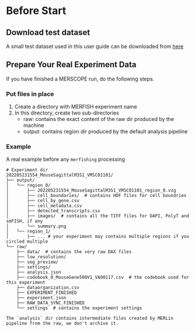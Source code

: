 # Before Start

## Download test dataset

A small test dataset used in this user guide can be downloaded from
[here](https://github.com/lhqing/merfishing/tree/main/docs/user_guide/dummy_experiment)

## Prepare Your Real Experiment Data

If you have finished a MERSCOPE run, do the following steps.

### Put files in place

1. Create a directory with MERFISH experiment name
2. In this directory, create two sub-directories
    - raw: contains the exact content of the raw dir produced by the machine
    - output: contains region dir produced by the default analysis pipeline

### Example

A real example before any `merfishing` processing

```
# Experiment dir
202205231554_MouseSagittalM3S1_VMSC01101/
├── output/
│   └── region_0/
│       ├── 202205231554_MouseSagittalM3S1_VMSC01101_region_0.vzg
│       ├── cell_boundaries/  # contains HDF files for cell boundries
│       ├── cell_by_gene.csv
│       ├── cell_metadata.csv
│       ├── detected_transcripts.csv
│       ├── images/  # contains all the TIFF files for DAPI, PolyT and smFISH, if any
│       └── summary.png
│   └── region_1/
│       ├── ... # your experiment may contains multiple regions if you circled multiple
└── raw/
    ├── data/  # contains the very raw DAX files
    ├── low_resolution/
    ├── seg_preview/
    ├── settings/
    ├── analysis.json
    ├── codebook_0_MouseGene500V1_VA00117.csv  # the codebook used for this experiment
    ├── dataorganization.csv
    ├── EXPERIMENT_FINISHED
    ├── experiment.json
    ├── RAW_DATA_SYNC_FINISHED
    └── settings  # contains the experiment settings
```

```{note}
The `analysis` dir contains intermediate files created by MERLin pipeline from the raw, we don't archive it.
```
